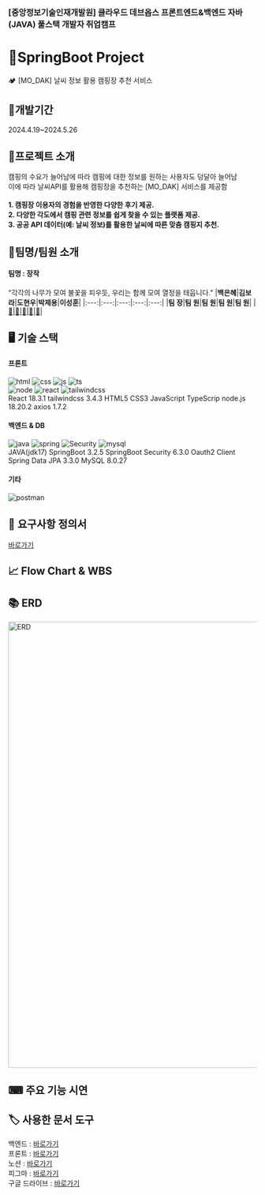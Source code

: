 

### [중앙정보기술인재개발원] 클라우드 데브옵스 프론트엔드&백엔드 자바(JAVA) 풀스택 개발자 취업캠프


# 🚩SpringBoot Project 
🏕️ [MO_DAK] 날씨 정보 활용 캠핑장 추천 서비스


## 📆개발기간
2024.4.19~2024.5.26

## 👀프로젝트 소개
캠핑의 수요가 늘어남에 따라 캠핑에 대한 정보를 원하는 사용자도 덩달아 늘어남 <br/>
이에 따라 날씨API를 활용해 캠핑장을 추천하는 [MO_DAK] 서비스를 제공함 <br/><br/>
**1. 캠핑장 이용자의 경험을 반영한 다양한 후기 제공.<br/>
2. 다양한 각도에서 캠핑 관련 정보를 쉽게 찾을 수 있는 플랫폼 제공.<br/>
3. 공공 API 데이터(예: 날씨 정보)를 활용한 날씨에 따른 맞춤 캠핑지 추천.**


## 👥팀명/팀원 소개
#### 팀명 : 장작
“각각의 나무가 모여 불꽃을 피우듯, 우리는 함께 모여 열정을 태웁니다."
|**백은혜**|**김보라**|**도현우**|**박제용**|**이성훈**| 
|:---:|:---:|:---:|:---:|:---:|
|**팀  장**|**팀  원**|**팀  원**|**팀  원**|**팀  원**|
|[🔗](https://github.com/dmsp0)|[🔗](https://github.com/kimpurple0520)|[🔗](https://github.com/noonayasalido)|[🔗](https://github.com/ParkJeYong)|[🔗](https://github.com/conchohi)|


## 🖥 기술 스택
#### 프론트 <br/>
![html](https://img.shields.io/badge/HTML5-E34F26?style=for-the-badge&logo=html5&logoColor=white) ![css](https://img.shields.io/badge/CSS3-1572B6?style=for-the-badge&logo=css3&logoColor=white) ![js](https://img.shields.io/badge/JavaScript-F7DF1E?style=for-the-badge&logo=JavaScript&logoColor=white) ![ts](https://img.shields.io/badge/TypeScript-007ACC?style=for-the-badge&logo=typescript&logoColor=white) <br/>
![node](https://img.shields.io/badge/Node.js-43853D?style=for-the-badge&logo=node.js&logoColor=white) ![react](https://img.shields.io/badge/React-20232A?style=for-the-badge&logo=react&logoColor=61DAFB) ![tailwindcss](https://img.shields.io/badge/Tailwind_CSS-38B2AC?style=for-the-badge&logo=tailwind-css&logoColor=white) <br/>
React 18.3.1 tailwindcss 3.4.3 HTML5 CSS3 JavaScript TypeScrip node.js 18.20.2 axios 1.7.2 <br/>
#### 백엔드 & DB <br/>
![java](https://img.shields.io/badge/Java-ED8B00?style=for-the-badge&logo=openjdk&logoColor=white) ![spring](https://img.shields.io/badge/Spring-6DB33F?style=for-the-badge&logo=spring&logoColor=white) ![Security](https://img.shields.io/badge/Spring_Security-6DB33F?style=for-the-badge&logo=Spring-Security&logoColor=white) ![mysql](https://img.shields.io/badge/MySQL-005C84?style=for-the-badge&logo=mysql&logoColor=white) <br/>
JAVA(jdk17) SpringBoot 3.2.5 SpringBoot Security 6.3.0 Oauth2 Client Spring Data JPA 3.3.0 MySQL 8.0.27 <br/>

#### 기타 <br/>
![postman](	https://img.shields.io/badge/Postman-FF6C37?style=for-the-badge&logo=postman&logoColor=white)

## 📃 요구사항 정의서
[바로가기](https://docs.google.com/spreadsheets/d/1ZJ1U0nlnIto1heOHKlIkDKd8F0rapEHRdtkqLLsWZ-8/edit#gid=193885954)
## 📈 Flow Chart & WBS

## 📚 ERD
<img width="904" alt="ERD" src="https://github.com/conchohi/modak_backend/assets/156064008/4c655043-2785-45e7-b645-3ef162cdeb87">

## ⌨ 주요 기능 시연


## 🏷 사용한 문서 도구
백엔드 : [바로가기](https://github.com/conchohi/modak_backend) <br/>
프론트 : [바로가기](https://github.com/conchohi/modak_front) <br/>
노션 : [바로가기](https://miniature-zinc-da3.notion.site/1-bc3939ba19d84b92950ac1291ca4d51c)<br/>
피그마 : [바로가기](https://www.figma.com/design/69DakzYeLHETbyEsGp1rvo/1%EC%B0%A8-%EA%B8%B0%EC%97%85-%ED%94%84%EB%A1%9C%EC%A0%9D%ED%8A%B8?t=Yqpkr3QsBFqa5Qx8-0)<br/>
구글 드라이브 : [바로가기](https://drive.google.com/drive/folders/1HEQZBS5Rmv1d3auvNwitzJXLWd1yvfnH)
